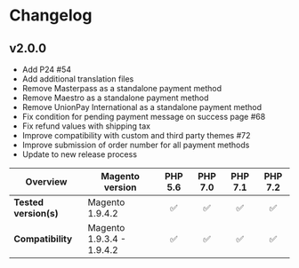 # Changelog

## v2.0.0

* Add P24 #54
* Add additional translation files
* Remove Masterpass as a standalone payment method
* Remove Maestro as a standalone payment method
* Remove UnionPay International as a standalone payment method
* Fix condition for pending payment message on success page #68
* Fix refund values with shipping tax
* Improve compatibility with custom and third party themes #72
* Improve submission of order number for all payment methods
* Update to new release process

|  Overview | Magento version | PHP 5.6 | PHP 7.0 | PHP 7.1 | PHP 7.2 |
|---|---|:---:|:---:|:---:|:---:|
| **Tested version(s)** | Magento 1.9.4.2 | &#9989; | &#9989; | &#9989; | &#9989; |
| **Compatibility** | Magento 1.9.3.4 - 1.9.4.2 | &#9989; | &#9989; | &#9989; | &#9989; |
